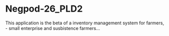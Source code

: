 # Negpod-26_PLD2
This application is the beta of a inventory management system for farmers, -
small enterprise and susbistence farmers...

